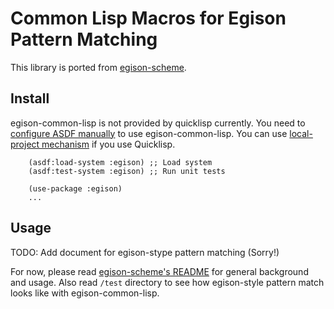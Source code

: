 # Common Lisp Macros for Egison Pattern Matching
This library is ported from [egison-scheme](https://github.com/egison/egison-scheme).

## Install
egison-common-lisp is not provided by quicklisp currently. You need to [configure ASDF manually](https://common-lisp.net/project/asdf/asdf/Configuring-ASDF-to-find-your-systems.html) to use egison-common-lisp. You can use [local-project mechanism](http://blog.quicklisp.org/2018/01/the-quicklisp-local-projects-mechanism.html) if you use Quicklisp.

```
    (asdf:load-system :egison) ;; Load system
    (asdf:test-system :egison) ;; Run unit tests

    (use-package :egison)
    ...
```

## Usage
TODO: Add document for egison-stype pattern matching (Sorry!)

For now, please read [egison-scheme's README](https://github.com/egison/egison-scheme/blob/master/README.md) for general background and usage. Also read `/test` directory to see how egison-style pattern match looks like with egison-common-lisp.
